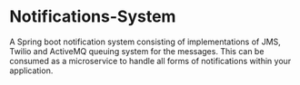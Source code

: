 # Notifications-System
A Spring boot notification system consisting of implementations of JMS, Twilio and ActiveMQ queuing system for the messages. This can be consumed as a microservice to handle all forms of notifications within your application.
